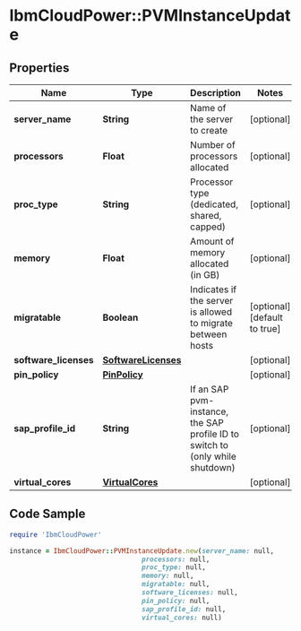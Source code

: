 # IbmCloudPower::PVMInstanceUpdate

## Properties

Name | Type | Description | Notes
------------ | ------------- | ------------- | -------------
**server_name** | **String** | Name of the server to create | [optional] 
**processors** | **Float** | Number of processors allocated | [optional] 
**proc_type** | **String** | Processor type (dedicated, shared, capped) | [optional] 
**memory** | **Float** | Amount of memory allocated (in GB) | [optional] 
**migratable** | **Boolean** | Indicates if the server is allowed to migrate between hosts | [optional] [default to true]
**software_licenses** | [**SoftwareLicenses**](SoftwareLicenses.md) |  | [optional] 
**pin_policy** | [**PinPolicy**](PinPolicy.md) |  | [optional] 
**sap_profile_id** | **String** | If an SAP pvm-instance, the SAP profile ID to switch to (only while shutdown) | [optional] 
**virtual_cores** | [**VirtualCores**](VirtualCores.md) |  | [optional] 

## Code Sample

```ruby
require 'IbmCloudPower'

instance = IbmCloudPower::PVMInstanceUpdate.new(server_name: null,
                                 processors: null,
                                 proc_type: null,
                                 memory: null,
                                 migratable: null,
                                 software_licenses: null,
                                 pin_policy: null,
                                 sap_profile_id: null,
                                 virtual_cores: null)
```


